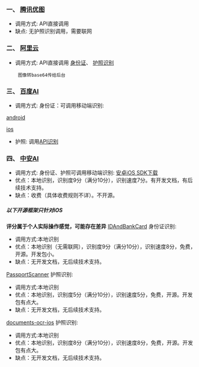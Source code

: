 ### 一、 [腾讯优图](https://youtu.qq.com/#/home)
 - 调用方式: API直接调用
 - 缺点: 无护照识别调用，需要联网

### 二、 [阿里云](https://youtu.qq.com/#/home)
 - 调用方式: API直接调用
  [身份证](https://help.aliyun.com/document_detail/30407.html?spm=a2c4g.11186623.6.544.I1S1WX)、
  [护照识别](https://market.aliyun.com/products/57124001/cmapi016682.html?spm=5176.730005.productlist.d_cmapi016682.3yUprP)


  		图像转base64传给后台

### 三、 [百度AI](https://ai.baidu.com/)
 - 调用方式:
 身份证：可调用移动端识别: 

 [android](ttp://ai.baidu.com/docs#/OCR-Android-SDK/top)

 [ios](http://ai.baidu.com/docs#/OCR-iOS-SDK/top)

 - 护照: 调用[API识别](https://ai.baidu.com/docs#/OCR-API/27ab3aa8) 

### 四、 [中安AI](http://379021685.b2b.hqps.com/)
 - 调用方式:
 身份证、护照可调用移动端识别: 
[安卓iOS SDK下载](https://pan.baidu.com/s/1TKUtpAydGs_iwz3Pp-V92A)
- 优点：本地识别，识别度9分（满分10分），识别速度7分。有开发文档，有后续技术支持。
- 缺点：收费（具体收费规则不详）。不开源。


#####  以下开源框架只针对iOS  
**评分属于个人实际操作感觉，可能存在差异**
[IDAndBankCard](https://github.com/mxl123/IDAndBankCard)  身份证识别: 
 - 调用方式:本地识别
- 优点：本地识别（无需联网），识别度9分（满分10分），识别速度8分，免费，开源。开发包小。
- 缺点：无开发文档，无后续技术支持。

[PassportScanner](https://github.com/evermeer/PassportScanner)  护照识别: 
 - 调用方式:本地识别
- 优点：本地识别，识别度5分（满分10分），识别速度5分，免费，开源。开发包有点大。
- 缺点：无开发文档，无后续技术支持。

[documents-ocr-ios](https://github.com/appintheair/documents-ocr-ios)  护照识别: 
 - 调用方式:本地识别
- 优点：本地识别，识别度8分（满分10分），识别速度8分，免费，开源。开发包有点大。
- 缺点：无开发文档，无后续技术支持。